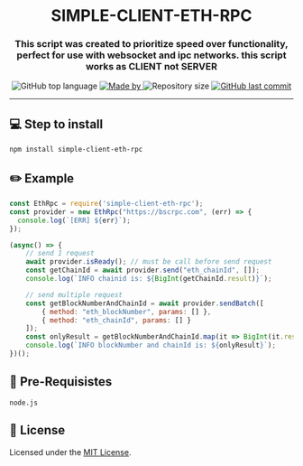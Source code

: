 <h1 align="center">SIMPLE-CLIENT-ETH-RPC</h1>

<h3 align="center">
    This script was created to prioritize speed over functionality, perfect for use with websocket and ipc networks. this script works as CLIENT not SERVER
</h3>

<p align="center">
  <img alt="GitHub top language" src="https://img.shields.io/github/languages/top/damartripamungkas/simple-client-eth-rpc?color=04D361&labelColor=000000">
  
  <a href="#">
    <img alt="Made by" src="https://img.shields.io/static/v1?label=made%20by&message=damartripamungkas&color=04D361&labelColor=000000">
  </a>
  
  <img alt="Repository size" src="https://img.shields.io/github/repo-size/damartripamungkas/simple-client-eth-rpc?color=04D361&labelColor=000000">
  
  <a href="#">
    <img alt="GitHub last commit" src="https://img.shields.io/github/last-commit/damartripamungkas/simple-client-eth-rpc?color=04D361&labelColor=000000">
  </a>
</p>

---

## 💻 Step to install
```
npm install simple-client-eth-rpc
```

## ✏️ Example 
```javascript
const EthRpc = require('simple-client-eth-rpc');
const provider = new EthRpc("https://bscrpc.com", (err) => {
  console.log(`[ERR] ${err}`);
});

(async() => {
    // send 1 request
    await provider.isReady(); // must be call before send request
    const getChainId = await provider.send("eth_chainId", []);
    console.log(`INFO chainid is: ${BigInt(getChainId.result)}`);

    // send multiple request
    const getBlockNumberAndChainId = await provider.sendBatch([
        { method: "eth_blockNumber", params: [] },
        { method: "eth_chainId", params: [] }
    ]);
    const onlyResult = getBlockNumberAndChainId.map(it => BigInt(it.result));
    console.log(`INFO blockNumber and chainId is: ${onlyResult}`);
})();
```

## 🧾 Pre-Requisistes
```
node.js
```
 
## 📝 License
Licensed under the [MIT License](./LICENSE).